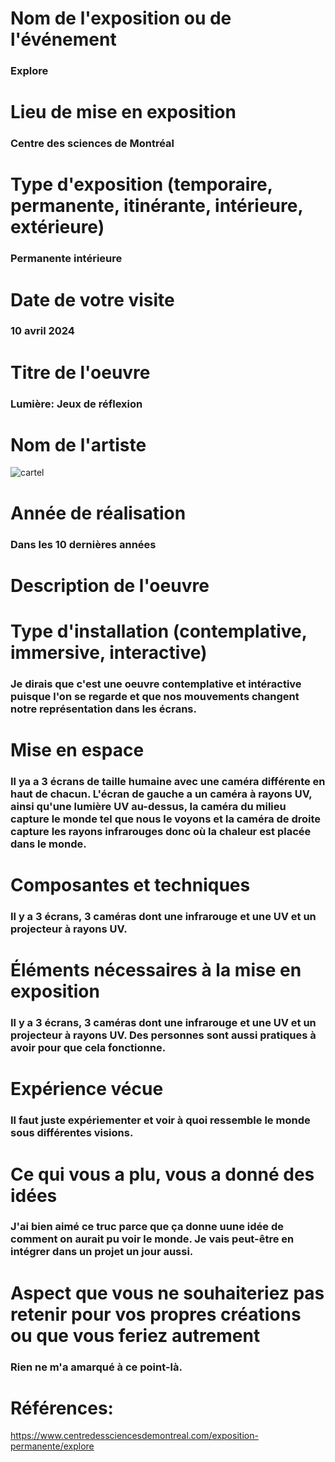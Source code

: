# Nom de l'exposition ou de l'événement

### Explore

# Lieu de mise en exposition

### Centre des sciences de Montréal

# Type d'exposition (temporaire, permanente, itinérante, intérieure, extérieure)

### Permanente intérieure

# Date de votre visite

### 10 avril 2024

# Titre de l'oeuvre

### Lumière: Jeux de réflexion

# Nom de l'artiste

![cartel](https://github.com/mathieuwillett/h24-v11_inspirations_willett/assets/143769896/06b9be86-7dc6-45f3-a880-42ed6fb62ea6)

# Année de réalisation

### Dans les 10 dernières années

# Description de l'oeuvre


# Type d'installation (contemplative, immersive, interactive)

### Je dirais que c'est une oeuvre contemplative et intéractive puisque l'on se regarde et que nos mouvements changent notre représentation dans les écrans.

# Mise en espace

### Il ya a 3 écrans de taille humaine avec une caméra différente en haut de chacun. L'écran de gauche a un caméra à rayons UV, ainsi qu'une lumière UV au-dessus, la caméra du milieu capture le monde tel que nous le voyons et la caméra de droite capture les rayons infrarouges donc où la chaleur est placée dans le monde.

# Composantes et techniques

### Il y a 3 écrans, 3 caméras dont une infrarouge et une UV et un projecteur à rayons UV.

# Éléments nécessaires à la mise en exposition

### Il y a 3 écrans, 3 caméras dont une infrarouge et une UV et un projecteur à rayons UV. Des personnes sont aussi pratiques à avoir pour que cela fonctionne.

# Expérience vécue

### Il faut juste expériementer et voir à quoi ressemble le monde sous différentes visions.

# Ce qui vous a plu, vous a donné des idées

### J'ai bien aimé ce truc parce que ça donne uune idée de comment on aurait pu voir le monde. Je vais peut-être en intégrer dans un projet un jour aussi.

# Aspect que vous ne souhaiteriez pas retenir pour vos propres créations ou que vous feriez autrement

### Rien ne m'a amarqué à ce point-là.

# Références:

https://www.centredessciencesdemontreal.com/exposition-permanente/explore

